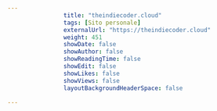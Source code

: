 ---
                title: "theindiecoder.cloud"
                tags: [Sito personale]
                externalUrl: "https://theindiecoder.cloud"
                weight: 451
                showDate: false
                showAuthor: false
                showReadingTime: false
                showEdit: false
                showLikes: false
                showViews: false
                layoutBackgroundHeaderSpace: false
                ---

